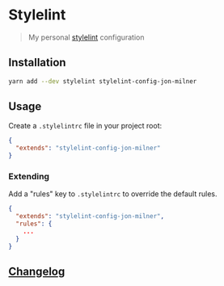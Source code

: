 # Stylelint

> My personal [stylelint](https://github.com/stylelint/stylelint) configuration

## Installation

```bash
yarn add --dev stylelint stylelint-config-jon-milner
```

## Usage

Create a `.stylelintrc` file in your project root:

```json
{
  "extends": "stylelint-config-jon-milner"
}
```

### Extending

Add a "rules" key to `.stylelintrc` to override the default rules.

```json
{
  "extends": "stylelint-config-jon-milner",
  "rules": {
    ...
  }
}
```

## [Changelog](CHANGELOG.md)
